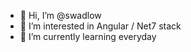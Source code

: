- 👋 Hi, I’m @swadlow
- 👀 I’m interested in Angular / Net7 stack
- 🌱 I’m currently learning everyday

<!---
swadlow/swadlow is a ✨ special ✨ repository because its `README.md` (this file) appears on your GitHub profile.
You can click the Preview link to take a look at your changes.
--->
